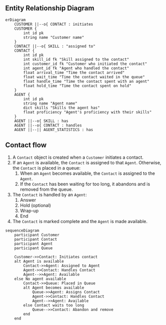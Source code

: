## Entity Relationship Diagram

```mermaid
erDiagram
    CUSTOMER ||--o{ CONTACT : initiates
    CUSTOMER {
        int id pk
        string name "Customer name"
    }
    CONTACT ||--o{ SKILL : "assigned to"
    CONTACT {
        int id pk
        int skill_id fk "Skill assigned to the contact"
        int customer_id fk "Customer who initiated the contact"
        int agent_id fk "Agent who handled the contact"
        float arrival_time "Time the contact arrived"
        float wait_time "Time the contact waited in the queue"
        float handle_time "Time the contact spent with an agent"
        float hold_time "Time the contact spent on hold"
    }
    AGENT {
        int id pk
        string name "Agent name"
        dict skills "Skills the agent has"
        float proficiency "Agent's proficiency with their skills"
    }
    AGENT ||--o{ SKILL : has
    AGENT ||--o{ CONTACT : handles
    AGENT ||--|| AGENT_STATISTICS : has

```

## Contact flow

1. A `Contact` object is created when a `Customer` initiates a contact.
2. If an `Agent` is available, the `Contact` is assigned to that `Agent`. Otherwise, the `Contact` is placed in a queue:
   1. When an `Agent` becomes available, the `Contact` is assigned to the `Agent`.
   2. If the `Contact` has been waiting for too long, it abandons and is removed from the queue.
3. The `Contact` is handled by an `Agent`:
   1. Answer
   2. Hold (optional)
   3. Wrap-up
   4. End
4. The `Contact` is marked complete and the `Agent` is made available.

```mermaid
sequenceDiagram
    participant Customer
    participant Contact
    participant Agent
    participant Queue

    Customer->>Contact: Initiates contact
    alt Agent is available
        Contact->>Agent: Assigned to Agent
        Agent->>Contact: Handles Contact
        Agent-->>Agent: Available
    else No agent available
        Contact->>Queue: Placed in Queue
        alt Agent becomes available
            Queue->>Agent: Assigns Contact
            Agent->>Contact: Handles Contact
            Agent-->>Agent: Available
        else Contact waits too long
            Queue-->>Contact: Abandon and remove
        end
    end
```

